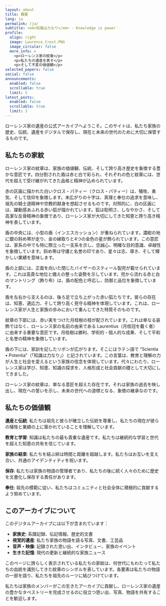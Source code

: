 ```yaml
---
layout: about
title: 概要
lang: ja
permalink: /ja/
subtitle: <em>知識は力なり</em> - Knowledge is power
profile:
  align: right
  image: Laurence_Crest.PNG
  image_circular: false
  more_info: >
    <p>ローレンス家の紋章</p>
    <p>私たちの遺産を表す</p>
    <p>そして不変の価値観</p>
selected_papers: false
social: false
announcements:
  enabled: false
  scrollable: true
  limit: 5
latest_posts:
  enabled: false
  scrollable: true
  limit: 3
---
```


ローレンス家の遺産の公式アーカイブへようこそ。このサイトは、私たち家族の歴史、伝統、遺産をデジタルで保存し、現在と未来の世代のために大切に保管するものです。

## 私たちの家紋

ローレンス家の紋章は、家族の価値観、伝統、そして誇り高き歴史を象徴する豊かな意匠です。四分割された盾は赤と白で彩られ、それぞれの色と紋章には、世代を超えて受け継がれてきた品格と精神が込められています。

赤の区画に描かれた白いクロス・パティー（クロス・パティー）は、犠牲、勇気、そして信仰を象徴します。末広がりの十字は、真理と奉仕の追求を意味し、祖先の騎士道精神や宗教的献身を想起させるものです。対照的に、白の区画には、躍動感あふれる赤い狐が描かれています。狐は聡明さ、しなやかさ、そして高潔な反骨精神の象徴であり、ローレンス家が大切にしてきた知恵と誇り高き精神を表しています。

盾の中央には、小型の盾（インエスカッション）が重ねられています。濃紺の地に銀の斜め帯が走り、金の縁取りと4つの金色の星が飾られています。この意匠は、家系の中でも特に際立った一支系を示し、忠誠心、明確な目的意識、卓越性を象徴しています。斜め帯は守護と名誉の印であり、星々は志、導き、そして輝かしい業績を意味します。

盾の上部には、正面を向いた閉じたバイザーのスティール製兜が載せられています。これは高貴な地位と備えの整った姿勢を示しています。兜から流れる赤と白のマントリング（飾り布）は、盾の配色と呼応し、防御と品位を象徴しています。

盾を左右から支えるのは、後ろ足で立ち上がった赤い狐たちです。彼らの存在は、知恵、適応力、そして誇り高く見守る精神を体現しています。これは、ローレンス家が人生と家族の歩みにおいて重んじてきた特質そのものです。

紋章の下部には、赤い実をつけた月桂樹の枝が配されています。これは単なる装飾ではなく、ローレンス家の名前の由来である Laurentius（月桂冠を戴く者）に由来する重要な意匠です。月桂樹は勝利、学術的・個人的な成果、そして平和と名誉の精神を象徴しています。

盾の下には、家訓を記したリボンが広がります。そこにはラテン語で “Scientia • Potentia”（「知識は力なり」）と記されています。この言葉は、教育と理解の力が人生と社会を変えるという家族の信念を体現しています。代々にわたり、ローレンス家は学び、知恵、知識の探求を、人格形成と社会貢献の礎として大切にしてきました。

ローレンス家の紋章は、単なる意匠を超えた存在です。それは家族の過去を映し出し、現在への誓いを示し、未来の世代への道標となる、象徴の継承なのです。

## 私たちの価値観

**遺産と伝統**: 私たちは祖先と彼らが確立した伝統を尊重し、私たちの現在が彼らの犠牲と業績の上に築かれていることを理解しています。

**教育と学習**: 知識は私たちの最も貴重な遺産です。私たちは継続的な学習と世代を超えた知恵の共有を信じています。

**家族の結束**: 私たちを結ぶ絆は時間と距離を超越します。私たちはお互いを支え合い、共通のアイデンティティを祝います。

**保存**: 私たちは家族の物語の管理者であり、私たちの後に続く人々のために歴史を文書化し保存する責任があります。

**奉仕**: 祖先の模範に従い、私たちはコミュニティと社会全体に積極的に貢献するよう努めています。

## このアーカイブについて

このデジタルアーカイブには以下が含まれています：
- **家族史**: 系譜記録、伝記情報、歴史的文書
- **視覚的遺産**: 私たち家族の物語を語る写真、文書、工芸品
- **音声・映像**: 記録された思い出、インタビュー、家族のイベント
- **生きた記憶**: 現代の更新と継続的な家族ニュース

このページに誇らしく表示されている私たちの家紋は、何世代にもわたって私たちの血統を識別してきた紋章のシンボルを表しています。各要素は私たちの物語の一部を語り、私たちを祖先のルーツに結びつけています。

私たちは家族のメンバーがこの生きたアーカイブに貢献し、ローレンス家の遺産の豊かなタペストリーを完成させるのに役立つ思い出、写真、物語を共有することを歓迎します。 